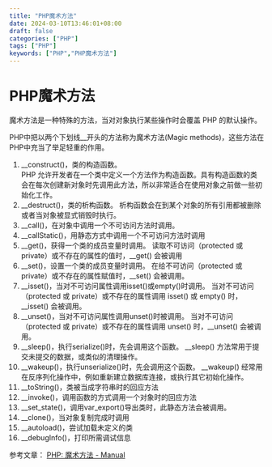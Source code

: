 ```yaml
---
title: "PHP魔术方法"
date: 2024-03-10T13:46:01+08:00
draft: false
categories: ["PHP"]
tags: ["PHP"]
keywords: ["PHP","PHP魔术方法"]
---
```


# PHP魔术方法
魔术方法是一种特殊的方法，当对对象执行某些操作时会覆盖 PHP 的默认操作。

PHP中把以两个下划线__开头的方法称为魔术方法(Magic methods)，这些方法在PHP中充当了举足轻重的作用。

1.  __construct()，类的构造函数。  
    PHP 允许开发者在一个类中定义一个方法作为构造函数。具有构造函数的类会在每次创建新对象时先调用此方法，所以非常适合在使用对象之前做一些初始化工作。
2.  __destruct()，类的析构函数。 析构函数会在到某个对象的所有引用都被删除或者当对象被显式销毁时执行。
3.  __call()，在对象中调用一个不可访问方法时调用。
4.  __callStatic()，用静态方式中调用一个不可访问方法时调用
5.  __get()，获得一个类的成员变量时调用。 读取不可访问（protected 或 private）或不存在的属性的值时，__get() 会被调用
6.  __set()，设置一个类的成员变量时调用。 在给不可访问（protected 或 private）或不存在的属性赋值时，__set() 会被调用。
7.  __isset()，当对不可访问属性调用isset()或empty()时调用。 当对不可访问（protected 或 private）或不存在的属性调用 isset() 或 empty() 时，__isset() 会被调用。
8.  __unset()，当对不可访问属性调用unset()时被调用。 当对不可访问（protected 或 private）或不存在的属性调用 unset() 时，__unset() 会被调用。
9.  __sleep()，执行serialize()时，先会调用这个函数。 __sleep() 方法常用于提交未提交的数据，或类似的清理操作。
10. __wakeup()，执行unserialize()时，先会调用这个函数。 __wakeup() 经常用在反序列化操作中，例如重新建立数据库连接，或执行其它初始化操作。
11. __toString()，类被当成字符串时的回应方法
12. __invoke()，调用函数的方式调用一个对象时的回应方法
13. __set_state()，调用var_export()导出类时，此静态方法会被调用。
14. __clone()，当对象复制完成时调用
15. __autoload()，尝试加载未定义的类
16. __debugInfo()，打印所需调试信息

参考文章： [PHP: 魔术方法 - Manual](https://www.php.net/__wakeup)